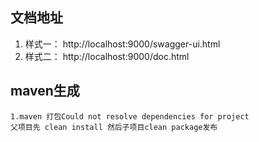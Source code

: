 ## 文档地址
1. 样式一：
    http://localhost:9000/swagger-ui.html
2. 样式二：
    http://localhost:9000/doc.html
    
    
## maven生成
    1.maven 打包Could not resolve dependencies for project
    父项目先 clean install 然后子项目clean package发布
